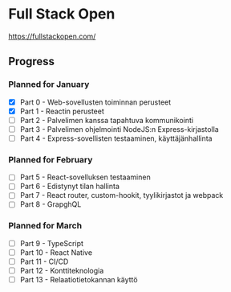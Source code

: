 # Full Stack Open

https://fullstackopen.com/

## Progress

### Planned for January

- [x] Part 0 - Web-sovellusten toiminnan perusteet
- [x] Part 1 - Reactin perusteet
- [ ] Part 2 - Palvelimen kanssa tapahtuva kommunikointi
- [ ] Part 3 - Palvelimen ohjelmointi NodeJS:n Express-kirjastolla
- [ ] Part 4 - Express-sovellisten testaaminen, käyttäjänhallinta

### Planned for February

- [ ] Part 5 - React-sovelluksen testaaminen
- [ ] Part 6 - Edistynyt tilan hallinta
- [ ] Part 7 - React router, custom-hookit, tyylikirjastot ja webpack
- [ ] Part 8 - GrapghQL

### Planned for March

- [ ] Part 9 - TypeScript
- [ ] Part 10 - React Native
- [ ] Part 11 - CI/CD
- [ ] Part 12 - Konttiteknologia
- [ ] Part 13 - Relaatiotietokannan käyttö
